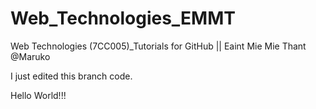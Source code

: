 # Web_Technologies_EMMT
Web Technologies (7CC005)_Tutorials for GitHub || 
Eaint Mie Mie Thant @Maruko

I just edited this branch code.

Hello World!!!


